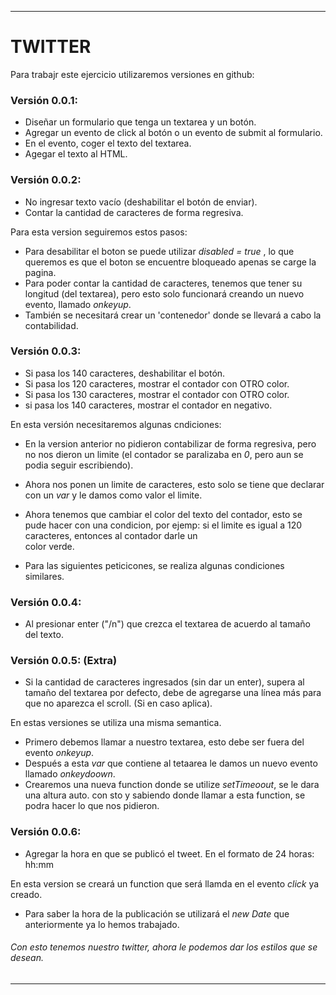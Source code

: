 ***

# TWITTER

Para trabajr este ejercicio utilizaremos versiones en github:

### Versión 0.0.1:

+ Diseñar un formulario que tenga un textarea y un botón.
+ Agregar un evento de click al botón o un evento de submit al formulario.
+ En el evento, coger el texto del textarea.
+ Agegar el texto al HTML.

### Versión 0.0.2:
+ No ingresar texto vacío (deshabilitar el botón de enviar).
+ Contar la cantidad de caracteres de forma regresiva.

Para esta version seguiremos estos pasos:

+ Para desabilitar el boton se puede utilizar *disabled = true* ,  lo que queremos es que   el boton se encuentre bloqueado apenas se carge la pagina.
+ Para poder contar la cantidad de caracteres, tenemos que tener su longitud (del      			textarea), pero esto solo funcionará creando un nuevo evento, llamado *onkeyup*.
+ También se necesitará crear un 'contenedor' donde se llevará a cabo la contabilidad.

### Versión 0.0.3:

+ Si pasa los 140 caracteres, deshabilitar el botón.
+ Si pasa los 120 caracteres, mostrar el contador con OTRO color.
+ Si pasa los 130 caracteres, mostrar el contador con OTRO color.
+ si pasa los 140 caracteres, mostrar el contador en negativo.

En esta versión necesitaremos algunas cndiciones:

+ En la version anterior no pidieron contabilizar de forma regresiva, pero no nos dieron    	un limite (el contador se paralizaba en *0*, pero aun se podia seguir escribiendo).
+ Ahora nos ponen un limite de caracteres, esto solo se tiene que declarar con un *var* y   le damos como valor el limite.
+ Ahora tenemos que cambiar el color del texto del contador, esto se pude hacer con una    	 condicion, por ejemp:
		si el limite es igual a 120 caracteres, entonces al contador darle un     
		color verde.
		
+ Para las siguientes peticicones, se realiza algunas condiciones similares.

### Versión 0.0.4:
+ Al presionar enter ("/n") que crezca el textarea de acuerdo al tamaño del texto.
### Versión 0.0.5: (Extra)
+ Si la cantidad de caracteres ingresados (sin dar un enter), supera al tamaño del   				textarea por defecto, debe de agregarse una línea más para que no aparezca el scroll. 		(Si en caso aplica).

En estas versiones se utiliza una misma semantica.

+ Primero debemos llamar a nuestro textarea, esto debe ser fuera del evento *onkeyup*.
+ Después a esta *var* que contiene al tetaarea le damos un nuevo evento llamado *onkeydoown*.
+ Crearemos una nueva function donde se utilize *setTimeoout*, se le dara una altura auto. con   sto y sabiendo donde llamar a esta function, se podra hacer lo que nos pidieron.


### Versión 0.0.6:
+ Agregar la hora en que se publicó el tweet. En el formato de 24 horas: hh:mm

En esta version se creará un function que será llamda en el evento *click* ya creado.

+ Para saber la hora de la publicación se utilizará el *new Date* que anteriormente ya lo hemos   trabajado.

###### Con esto tenemos nuestro twitter, ahora le podemos dar los estilos que se desean.

***
		
